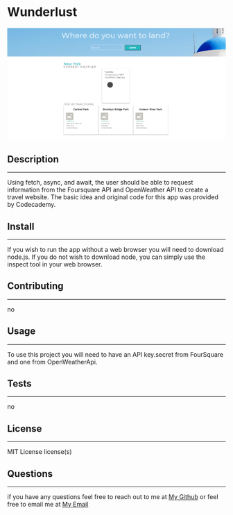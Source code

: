 # Wunderlust
![Screenshot](screenshots\mainPage.png)

## Description
 ---
 
 Using fetch, async, and await, the user should be able to request information from the Foursquare API and OpenWeather API to create a travel website. The basic idea and original code for this app was provided by Codecademy.
## Install 
---

 If you wish to run the app without a web browser you will need to download node.js. If you do not wish to download node, you can simply use the inspect tool in your web browser. 
## Contributing 
---

 no 
## Usage 
---

 To use this project you will need to have an API key.secret from FourSquare and one from OpenWeatherApi.
## Tests
---

 no
## License 
---

 MIT License license(s) 
## Questions 
---

  if you have any questions feel free to reach out to me at [My Github](https://github.com/tylerdahl123) or feel free to email me at [My Email](dahlgren15@gmail.com) 
    